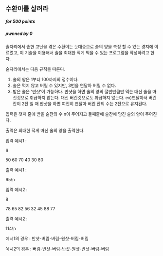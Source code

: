 ## 수환이를 살려라

##### for 500 points

##### pwnned by 0

술자리에서 숱한 고난을 겪은 수환이는
눈대중으로 술의 양을 측정 할 수 있는 경지에 이르렀고,
이 기술을 이용해서 술을 최대한 적게 먹을 수 있는
프로그램을 작성하려고 한다.

술자리에서는 다음 규칙을 따른다.

1. 술의 양은 1부터 100까지의 정수이다.
2. 술은 먹지 않고 버릴 수 있지만, 3번을 연달아 버릴 수 없다.
3. 받은 술은 '반샷'이 가능하다. 반샷을 하면 술의 양의 절반만큼만 먹는 대신
술을 마신것으로 취급하지 않는다. 대신 버린것으로도 취급하지 않는다.
ex)연달아서 버린 잔이 2잔 일 때 반샷을 하면 여전히 연달아 버린 잔의 수는 2잔으로 유지된다.

입력은 첫째 줄에 받을 술잔의 수 n이 주어지고
둘째줄에 술잔에 담긴 술의 양이 주어진다.

출력은 최대한 적게 마신 술의 양을 출력한다.

입력 예시1 :

6

50 60 70 40 30 80


출력 예시1 : 

65\n


입력 예시2 :

8

78 65 82 56 32 45 88 77


출력 예시2 : 

114\n

예시1의 경우 : 반샷-버림-버림-원샷-버림-버림

예시2의 경우 : 버림-반샷-버림-반샷-원샷-반샷-버림-버림
